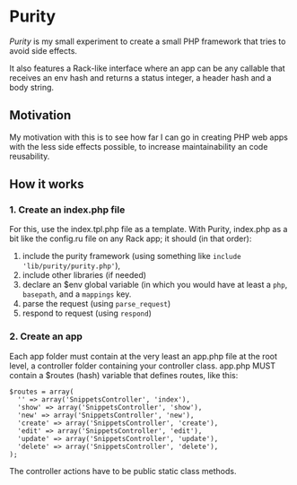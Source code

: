 Purity
======

*Purity* is my small experiment to create a small PHP framework that tries to
avoid side effects.

It also features a Rack-like interface where an app can be any callable that
receives an env hash and returns a status integer, a header hash and a body string.

Motivation
----------

My motivation with this is to see how far I can go in creating PHP web apps
with the less side effects possible, to increase maintainability an code
reusability.

How it works
------------

### 1. Create an index.php file

For this, use the index.tpl.php file as a template.
With Purity, index.php as a bit like the config.ru file on any Rack app; it should (in that order):

1. include the purity framework (using something like `include 'lib/purity/purity.php'`), 
1. include other libraries (if needed)
1. declare an $env global variable (in which you would have at least a `php`,
   `basepath`, and a `mappings` key.
1. parse the request (using `parse_request`)
1. respond to request (using `respond`)

### 2. Create an app

Each app folder must contain at the very least an app.php file at the root
level, a controller folder containing your controller class. 
app.php MUST contain a $routes (hash) variable that defines routes, like
this:

    $routes = array(
      '' => array('SnippetsController', 'index'),
      'show' => array('SnippetsController', 'show'),
      'new' => array('SnippetsController', 'new'),
      'create' => array('SnippetsController', 'create'),
      'edit' => array('SnippetsController', 'edit'),
      'update' => array('SnippetsController', 'update'),
      'delete' => array('SnippetsController', 'delete'),
    );

The controller actions have to be public static class methods.


